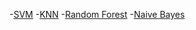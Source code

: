 -[SVM](SVM.md)
-[KNN](KNN.md)
-[Random Forest](Random%20Forest.md)
-[Naive Bayes](Naive%20Bayes.md)
